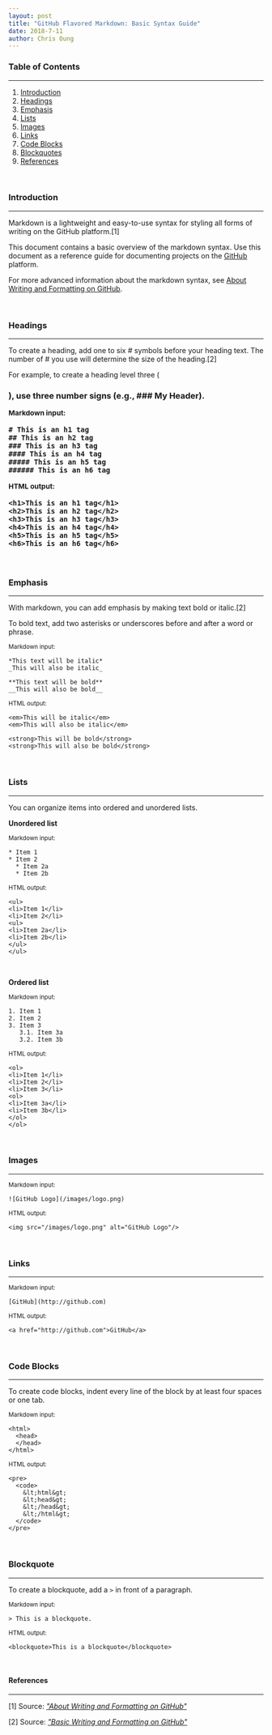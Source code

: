 ```yaml
---
layout: post
title: "GitHub Flavored Markdown: Basic Syntax Guide"
date: 2018-7-11
author: Chris Oung
---
```


### Table of Contents
---

1. [Introduction](#introduction)
2. [Headings](#headings)
3. [Emphasis](#emphasis)
4. [Lists](#lists)
5. [Images](#images)
6. [Links](#links)
7. [Code Blocks](#code-blocks)
8. [Blockquotes](#blockquotes)
9. [References](#references)

<br/>

### Introduction <a name="introduction"></a>
---

Markdown is a lightweight and easy-to-use syntax for styling all forms of writing on the GitHub platform.[1]

This document contains a basic overview of the markdown syntax. Use this document as a reference guide for documenting projects on the [GitHub](https://github.com) platform. 

For more advanced information about the markdown syntax, see [About Writing and Formatting on GitHub](https://help.github.com/articles/about-writing-and-formatting-on-github/).

<br/>

### Headings <a name="headings"></a>
---

To create a heading, add one to six # symbols before your heading text. The number of # you use will determine the size of the heading.[2]

For example, to create a heading level three (<h3>), use three number signs (e.g., ### My Header).

<small>Markdown input:</small>

```
# This is an h1 tag
## This is an h2 tag
### This is an h3 tag
#### This is an h4 tag
##### This is an h5 tag
###### This is an h6 tag
```

<small>HTML output:</small>

```raw
<h1>This is an h1 tag</h1>
<h2>This is an h2 tag</h2>
<h3>This is an h3 tag</h3>
<h4>This is an h4 tag</h4>
<h5>This is an h5 tag</h5>
<h6>This is an h6 tag</h6>
```

<br/>

### Emphasis <a name="emphasis"></a>
---

With markdown, you can add emphasis by making text bold or italic.[2]

To bold text, add two asterisks or underscores before and after a word or phrase. 

<small>Markdown input:</small>

```
*This text will be italic*
_This will also be italic_

**This text will be bold**
__This will also be bold__

```

<small>HTML output:</small>

```raw
<em>This will be italic</em>
<em>This will also be italic</em>

<strong>This will be bold</strong>
<strong>This will also be bold</strong>
```

<br/>

### Lists <a name="lists"></a>
---

You can organize items into ordered and unordered lists.

**Unordered list**

<small>Markdown input:</small>

```
* Item 1
* Item 2
  * Item 2a
  * Item 2b
```
<small>HTML output:</small>

```raw
<ul>
<li>Item 1</li>
<li>Item 2</li>
<ul>
<li>Item 2a</li>
<li>Item 2b</li>
</ul>
</ul>
```
<br/>

**Ordered list**

<small>Markdown input:</small>

```
1. Item 1
2. Item 2
3. Item 3
   3.1. Item 3a
   3.2. Item 3b
```

<small>HTML output:</small>

```raw
<ol>
<li>Item 1</li>
<li>Item 2</li>
<li>Item 3</li>
<ol>
<li>Item 3a</li>
<li>Item 3b</li>
</ol>
</ol>
```

<br/>

### Images <a name="images"></a>
---

<small>Markdown input:</small>

```
![GitHub Logo](/images/logo.png)
```

<small>HTML output:</small>

```raw
<img src="/images/logo.png" alt="GitHub Logo"/>
```

<br/>

### Links <a name="links"></a>
---
<small>Markdown input:</small>

```
[GitHub](http://github.com)
```

<small>HTML output:</small>

```raw
<a href="http://github.com">GitHub</a>
```
<br/>

### Code Blocks <a name="code-blocks"></a>
---

To create code blocks, indent every line of the block by at least four spaces or one
tab.

<small>Markdown input:</small>

```
<html>
  <head>
  </head>
</html>
```

<small>HTML output:</small>

```raw
<pre>
  <code>
    &lt;html&gt;
    &lt;head&gt;
    &lt;/head&gt;
    &lt;/html&gt;
  </code>
</pre>
```

<br/>

### Blockquote <a name="blockquotes"></a>
---

To create a blockquote, add a `>` in front of a paragraph.

<small>Markdown input:</small>

```
> This is a blockquote.
```

<small>HTML output:</small>

```raw
<blockquote>This is a blockquote</blockquote>
```

<br/>


#### References <a name="references"></a>
---

[1]  Source:  _["About Writing and Formatting on GitHub"](https://help.github.com/articles/about-writing-and-formatting-on-github/)_

[2]  Source: _["Basic Writing and Formatting on GitHub"](https://help.github.com/articles/basic-writing-and-formatting-syntax/)_
